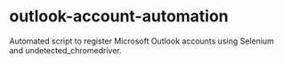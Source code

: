 # outlook-account-automation
Automated script to register Microsoft Outlook accounts using Selenium and undetected_chromedriver.
